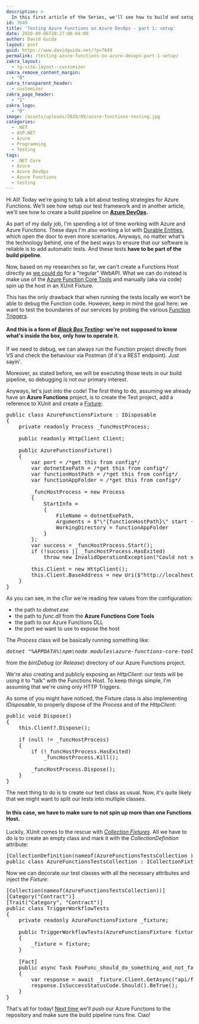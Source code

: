 ```yaml
---
description: >
  In this first article of the Series, we'll see how to build and setup the testing framework for our Azure Functions.
id: 7649
title: 'Testing Azure Functions on Azure DevOps - part 1: setup'
date: 2020-09-06T20:27:00-04:00
author: David Guida
layout: post
guid: https://www.davidguida.net/?p=7649
permalink: /testing-azure-functions-on-azure-devops-part-1-setup/
zakra_layout:
  - tg-site-layout--customizer
zakra_remove_content_margin:
  - "0"
zakra_transparent_header:
  - customizer
zakra_page_header:
  - "1"
zakra_logo:
  - "0"
image: /assets/uploads/2020/09/azure-functions-testing.jpg
categories:
  - .NET
  - ASP.NET
  - Azure
  - Programming
  - Testing
tags:
  - .NET Core
  - Azure
  - Azure DevOps
  - Azure Functions
  - testing
---
```

Hi All! Today we're going to talk a bit about testing strategies for Azure Functions. We'll see how setup our test framework and in another article, we'll see how to create a build pipeline on **<a href="https://azure.microsoft.com/en-us/services/devops/?WT.mc_id=DOP-MVP-5003878" target="_blank" rel="noreferrer noopener">Azure DevOps</a>.**

As part of my daily job, I'm spending a lot of time working with Azure and Azure Functions. These days I'm also working a lot with <a href="https://www.davidguida.net/how-to-use-azure-durable-entities-to-see-whos-the-strongest-avenger/" target="_blank" rel="noreferrer noopener">Durable Entities</a>, which open the door to even more scenarios. Anyways, no matter what's the technology behind, one of the best ways to ensure that our software is reliable is to add automatic tests. And these tests **have to be part of the build pipeline**.

Now, based on my researches so far, we can't create a Functions Host directly as <a rel="noreferrer noopener" href="https://www.davidguida.net/testing-boundaries-web-api/" target="_blank">we could do</a> for a "regular" WebAPI. What we can do instead is make use of the <a rel="noreferrer noopener" href="https://docs.microsoft.com/en-us/azure/azure-functions/functions-run-local?WT.mc_id=DOP-MVP-5003878" target="_blank">Azure Function Core Tools</a> and manually (aka via code) spin up the host in an XUnit Fixture.

This has the only drawback that when running the tests locally we won't be able to debug the Function code. However, keep in mind the goal here: we want to test the boundaries of our services by probing the various <a href="https://docs.microsoft.com/en-us/azure/azure-functions/functions-triggers-bindings?WT.mc_id=DOP-MVP-5003878" target="_blank" rel="noreferrer noopener">Function Triggers</a>. 

#### And this is a form of _<a href="https://academic.microsoft.com/topic/24169984/publication/search?q=Black-box%20testing&qe=And(Composite(F.FId%253D24169984)%252CTy%253D%270%27)&f=&orderBy=0" target="_blank" rel="noreferrer noopener">Black Box Testing</a>_**:** we're not supposed to know what's inside the box, only how to operate it.

If we need to debug, we can always run the Function project directly from VS and check the behaviour via Postman (if it's a REST endpoint). Just sayin'.

Moreover, as stated before, we will be executing those tests in our build pipeline, so debugging is not our primary interest.

Anyways, let's just into the code! The first thing to do, assuming we already have an **Azure Functions** project, is to create the Test project, add a reference to XUnit and create a <a href="https://xunit.net/docs/shared-context" target="_blank" rel="noreferrer noopener">Fixture</a>:

<pre class="EnlighterJSRAW" data-enlighter-language="csharp" data-enlighter-theme="" data-enlighter-highlight="" data-enlighter-linenumbers="" data-enlighter-lineoffset="" data-enlighter-title="" data-enlighter-group="">public class AzureFunctionsFixture : IDisposable
{
	private readonly Process _funcHostProcess;	

	public readonly HttpClient Client;

	public AzureFunctionsFixture()
	{		
		var port = /*get this from config*/
		var dotnetExePath = /*get this from config*/
		var functionHostPath = /*get this from config*/		
		var functionAppFolder = /*get this from config*/

		_funcHostProcess = new Process
		{
			StartInfo =
			{
				FileName = dotnetExePath,
				Arguments = $"\"{functionHostPath}\" start -p {port}",
				WorkingDirectory = functionAppFolder
			}
		};
		var success = _funcHostProcess.Start();
		if (!success || _funcHostProcess.HasExited)
			throw new InvalidOperationException("Could not start Azure Functions host.");

		this.Client = new HttpClient();
		this.Client.BaseAddress = new Uri($"http://localhost:{port}");
	}
}</pre>

As you can see, in the cTor we're reading few values from the configuration:

  * the path to _dotnet.exe_
  * the path to _func.dll_ from the **Azure Functions Core Tools**
  * the path to our Azure Functions DLL
  * the port we want to use to expose the host 

The _Process_ class will be basically running something like:

<pre class="wp-block-preformatted"><em>dotnet "%APPDATA%\npm\node_modules\azure-functions-core-tools\bin\func.dll" start -p 7071</em> </pre>

from the _bin\Debug_ (or _Release_) directory of our Azure Functions project.

We're also creating and publicly exposing an _HttpClient_: our tests will be using it to "talk" with the Functions Host. To keep things simple, I'm assuming that we're using only HTTP Triggers. 

As some of you might have noticed, the Fixture class is also implementing _IDisposable_, to properly dispose of the _Process_ and of the _HttpClient_:

<pre class="EnlighterJSRAW" data-enlighter-language="csharp" data-enlighter-theme="" data-enlighter-highlight="" data-enlighter-linenumbers="" data-enlighter-lineoffset="" data-enlighter-title="" data-enlighter-group="">public void Dispose()
{
	this.Client?.Dispose();

	if (null != _funcHostProcess)
	{
		if (!_funcHostProcess.HasExited)
			_funcHostProcess.Kill();

		_funcHostProcess.Dispose();
	}
}</pre>

The next thing to do is to create our test class as usual. Now, it's quite likely that we might want to split our tests into multiple classes. 

#### In this case, we have to make sure to not spin up more than one Functions Host. 

Luckily, XUnit comes to the rescue with _<a href="https://xunit.net/docs/shared-context#collection-fixture" target="_blank" rel="noreferrer noopener">Collection Fixtures</a>_. All we have to do is to create an empty class and mark it with the _CollectionDefinition_ attribute:

<pre class="EnlighterJSRAW" data-enlighter-language="csharp" data-enlighter-theme="" data-enlighter-highlight="" data-enlighter-linenumbers="" data-enlighter-lineoffset="" data-enlighter-title="" data-enlighter-group="">[CollectionDefinition(nameof(AzureFunctionsTestsCollection ))]
public class AzureFunctionsTestsCollection : ICollectionFixture { }</pre>

Now we can decorate our test classes with all the necessary attributes and inject the _Fixture_:

<pre class="EnlighterJSRAW" data-enlighter-language="csharp" data-enlighter-theme="" data-enlighter-highlight="" data-enlighter-linenumbers="" data-enlighter-lineoffset="" data-enlighter-title="" data-enlighter-group="">[Collection(nameof(AzureFunctionsTestsCollection))]
[Category("Contract")]
[Trait("Category", "Contract")]
public class TriggerWorkflowTests
{
	private readonly AzureFunctionsFixture _fixture;

	public TriggerWorkflowTests(AzureFunctionsFixture fixture)
	{
		_fixture = fixture;
	}

	[Fact]
	public async Task FooFunc_should_do_something_and_not_fail_miserably()
	{
		var response = await _fixture.Client.GetAsync("api/foo");
		response.IsSuccessStatusCode.Should().BeTrue();
	}
}</pre>

That's all for today! <a href="https://www.davidguida.net/testing-azure-functions-on-azure-devops-part-2-the-pipeline/" target="_blank" rel="noreferrer noopener">Next time </a>we'll push our Azure Functions to the repository and make sure the build pipeline runs fine. Ciao!

<div class="post-details-footer-widgets">
</div>